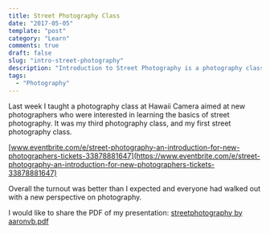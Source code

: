 ```yaml
---
title: Street Photography Class
date: "2017-05-05"
template: "post"
category: "Learn"
comments: true
draft: false
slug: "intro-street-photography"
description: "Introduction to Street Photography is a photography class aimed toward new photographers who want to learn the basics of street photography"
tags:
  - "Photography"
---
```


Last week I taught a photography class at Hawaii Camera aimed at new photographers who were interested in learning the basics of street photography. It was my third photography class, and my first street photography class.

[www.eventbrite.com/e/street-photography-an-introduction-for-new-photographers-tickets-33878881647](https://www.eventbrite.com/e/street-photography-an-introduction-for-new-photographers-tickets-33878881647)

Overall the turnout was better than I expected and everyone had walked out with a new perspective on photography.

I would like to share the PDF of my presentation: [streetphotography by aaronvb.pdf](../assets/streetphotography_by_aaronvb.pdf)